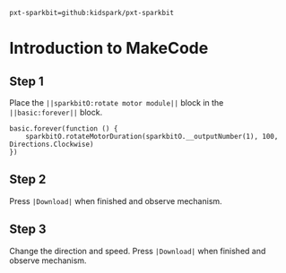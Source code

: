 ```package
pxt-sparkbit=github:kidspark/pxt-sparkbit
```
# Introduction to MakeCode

## Step 1

Place the ``||sparkbitO:rotate motor module||`` block in the ``||basic:forever||`` block.

```blocks
basic.forever(function () {
    sparkbitO.rotateMotorDuration(sparkbitO.__outputNumber(1), 100, Directions.Clockwise)
})
```

## Step 2

Press ``|Download|`` when finished and observe mechanism.

## Step 3

Change the direction and speed. Press ``|Download|`` when finished and observe mechanism.

<script src="https://makecode.com/gh-pages-embed.js"></script><script>makeCodeRender("{{ site.makecode.home_url }}", "{{ site.github.owner_name }}/{{ site.github.repository_name }}");</script>